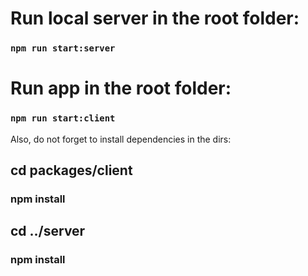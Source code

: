 # Run local server in the root folder:
### `npm run start:server`

# Run app in the root folder:
### `npm run start:client`

Also, do not forget to install dependencies in the dirs:

## cd packages/client
### npm install

## cd ../server
### npm install
